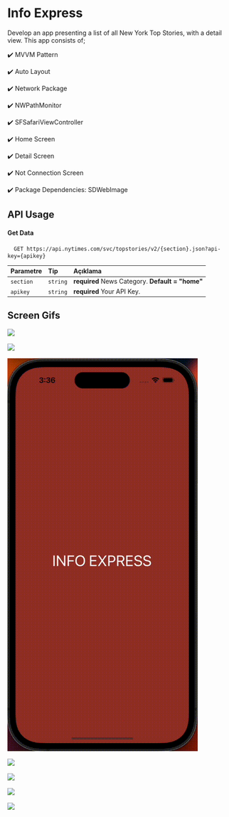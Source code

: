# Info Express
Develop an app presenting a list of all New York Top Stories, with a detail view. 
This app consists of;

✔️ MVVM Pattern

✔️ Auto Layout 

✔️ Network Package

✔️ NWPathMonitor

✔️ SFSafariViewController

✔️ Home Screen

✔️ Detail Screen

✔️ Not Connection Screen

✔️ Package Dependencies: SDWebImage
## API Usage

#### Get Data

```http
  GET https://api.nytimes.com/svc/topstories/v2/{section}.json?api-key={apikey}
```

| Parametre | Tip     | Açıklama                |
| :-------- | :------- | :------------------------- |
| `section` | `string` | **required** News Category. **Default = "home"** |
| `apikey` | `string` | **required** Your API Key. |

## Screen Gifs

![](https://github.com/mertcan14/MertcanYaman_HW2/blob/main/Gifs/home.gif)

![](https://github.com/mertcan14/MertcanYaman_HW2/blob/main/Gifs/detail.gif)

![](https://github.com/mertcan14/MertcanYaman_HW2/blob/main/Gifs/notconnection.gif)

![](https://github.com/mertcan14/MertcanYaman_HW2/blob/main/Gifs/sections.gif)

![](https://github.com/mertcan14/MertcanYaman_HW2/blob/main/Gifs/landscapedetail.gif)

![](https://github.com/mertcan14/MertcanYaman_HW2/blob/main/Gifs/landscapehome.gif)

![](https://github.com/mertcan14/MertcanYaman_HW2/blob/main/Gifs/landscapesections.gif)
